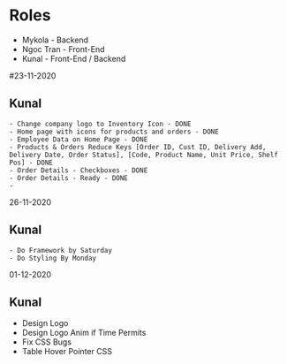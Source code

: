 # Roles
- Mykola - Backend
- Ngoc Tran - Front-End
- Kunal - Front-End / Backend

#23-11-2020
## Kunal
    - Change company logo to Inventory Icon - DONE
    - Home page with icons for products and orders - DONE
    - Employee Data on Home Page - DONE
    - Products & Orders Reduce Keys [Order ID, Cust ID, Delivery Add, Delivery Date, Order Status], [Code, Product Name, Unit Price, Shelf Pos] - DONE
    - Order Details - Checkboxes - DONE
    - Order Details - Ready - DONE
    - 

26-11-2020
## Kunal
    - Do Framework by Saturday
    - Do Styling By Monday


01-12-2020

## Kunal
- Design Logo
- Design Logo Anim if Time Permits
- Fix CSS Bugs 
- Table Hover Pointer CSS